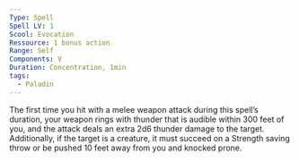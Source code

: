 ```yaml
---
Type: Spell
Spell LV: 1
Scool: Evocation
Ressource: 1 bonus action
Range: Self
Components: V
Duration: Concentration, 1min
tags:
  - Paladin
---
```

The first time you hit with a melee weapon attack during this spell’s duration, your weapon rings with thunder that is audible within 300 feet of you, and the attack deals an extra 2d6 thunder damage to the target. Additionally, if the target is a creature, it must succeed on a Strength saving throw or be pushed 10 feet away from you and knocked prone.